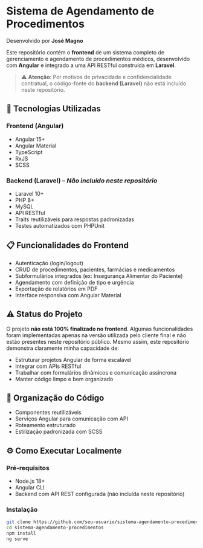 # Sistema de Agendamento de Procedimentos

Desenvolvido por **José Magno**

Este repositório contém o **frontend** de um sistema completo de gerenciamento e agendamento de procedimentos médicos, desenvolvido com **Angular** e integrado a uma API RESTful construída em **Laravel**.

> ⚠️ **Atenção**: Por motivos de privacidade e confidencialidade contratual, o código-fonte do **backend (Laravel)** não está incluído neste repositório.

## 🚀 Tecnologias Utilizadas

### Frontend (Angular)
- Angular 15+
- Angular Material
- TypeScript
- RxJS
- SCSS

### Backend (Laravel) – *Não incluído neste repositório*
- Laravel 10+
- PHP 8+
- MySQL
- API RESTful
- Traits reutilizáveis para respostas padronizadas
- Testes automatizados com PHPUnit

## 📋 Funcionalidades do Frontend

- Autenticação (login/logout)
- CRUD de procedimentos, pacientes, farmácias e medicamentos
- Subformulários integrados (ex: Insegurança Alimentar do Paciente)
- Agendamento com definição de tipo e urgência
- Exportação de relatórios em PDF
- Interface responsiva com Angular Material

## ⚠️ Status do Projeto

O projeto **não está 100% finalizado no frontend**. Algumas funcionalidades foram implementadas apenas na versão utilizada pelo cliente final e não estão presentes neste repositório público. Mesmo assim, este repositório demonstra claramente minha capacidade de:

- Estruturar projetos Angular de forma escalável
- Integrar com APIs RESTful
- Trabalhar com formulários dinâmicos e comunicação assíncrona
- Manter código limpo e bem organizado

## 🧱 Organização do Código

- Componentes reutilizáveis
- Serviços Angular para comunicação com API
- Roteamento estruturado
- Estilização padronizada com SCSS

## ⚙️ Como Executar Localmente

### Pré-requisitos
- Node.js 18+
- Angular CLI
- Backend com API REST configurada (não incluída neste repositório)

### Instalação

```bash
git clone https://github.com/seu-usuario/sistema-agendamento-procedimentos.git
cd sistema-agendamento-procedimentos
npm install
ng serve
